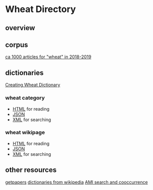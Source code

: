 # Wheat Directory

## overview

## corpus
[ca 1000 articles for "wheat" in 2018-2019](corpus/)

## dictionaries 
[Creating Wheat Dictionary](CreatingWheatDictionary.md)

### wheat category
* [HTML](wheat_category.html) for reading
* [JSON](wheat_category.json)
* [XML](wheat_category.xml) for searching

### wheat wikipage
* [HTML](wheat_wikipage.html) for reading
* [JSON](wheat_wikipage.json)
* [XML](wheat_wikipage.xml) for searching

## other resources
[getpapers](1_getpapers_retrival_wheat.md)
[dictionaries from wikipedia](2_wheat_dictionaries_using_wikipage_wikicat.md)
[AMI search and cooccurrence](3_ami_cooccur_search_dictionaries.md)
